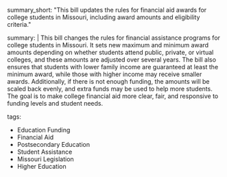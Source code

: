 summary_short: "This bill updates the rules for financial aid awards for college students in Missouri, including award amounts and eligibility criteria."

summary: |
  This bill changes the rules for financial assistance programs for college students in Missouri. It sets new maximum and minimum award amounts depending on whether students attend public, private, or virtual colleges, and these amounts are adjusted over several years. The bill also ensures that students with lower family income are guaranteed at least the minimum award, while those with higher income may receive smaller awards. Additionally, if there is not enough funding, the amounts will be scaled back evenly, and extra funds may be used to help more students. The goal is to make college financial aid more clear, fair, and responsive to funding levels and student needs.

tags:
  - Education Funding
  - Financial Aid
  - Postsecondary Education
  - Student Assistance
  - Missouri Legislation
  - Higher Education
